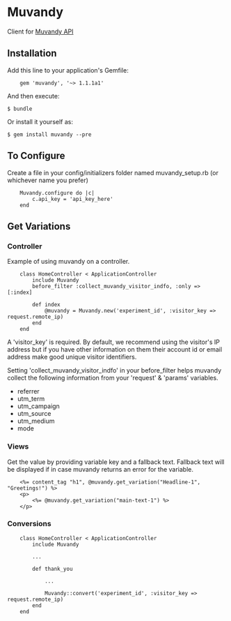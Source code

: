 # Muvandy

Client for [Muvandy API](http://muvandy.com)

## Installation

Add this line to your application's Gemfile:

		gem 'muvandy', '~> 1.1.1a1'

And then execute:

    $ bundle

Or install it yourself as:

    $ gem install muvandy --pre

## To Configure

Create a file in your config/initializers folder named muvandy_setup.rb (or whichever name you prefer)

 		Muvandy.configure do |c|
			c.api_key = 'api_key_here'
		end

## Get Variations

### Controller

Example of using muvandy on a controller. 

		class HomeController < ApplicationController
			include Muvandy
			before_filter :collect_muvandy_visitor_indfo, :only => [:index]
			
			def index
				@muvandy = Muvandy.new('experiment_id', :visitor_key => request.remote_ip)
			end
		end

A 'visitor_key' is required. By default, we recommend using the visitor's IP address but if you have other information on them their account id or email address make good unique visitor identifiers.

Setting 'collect_muvandy_visitor_indfo' in your before_filter helps muvandy collect the following information from your 'request' & 'params' variables.
* referrer
* utm_term
* utm_campaign
* utm_source
* utm_medium
* mode


### Views

Get the value by providing variable key and a fallback text. Fallback text will be displayed if in case muvandy returns an error for the variable.

		<%= content_tag "h1", @muvandy.get_variation("Headline-1", "Greetings!") %>
		<p>
			<%= @muvandy.get_variation("main-text-1") %>
		</p>

### Conversions

		class HomeController < ApplicationController
			include Muvandy
			
			...
			
			def thank_you
			
				...
				
				Muvandy::convert('experiment_id', :visitor_key => request.remote_ip)
			end
		end

